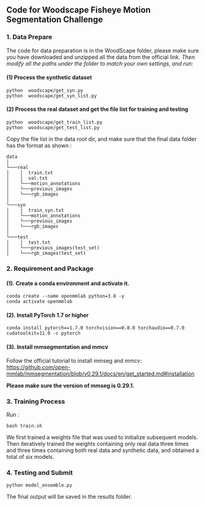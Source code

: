 
## Code for Woodscape Fisheye Motion Segmentation Challenge



### 1. Data Prepare
The code for data preparation is in the WoodScape folder, please make sure you have downloaded and unzipped all the data from the official link.
*Then modify all the paths under the folder to match your own settings, and  run:*

#### (1)  Process the synthetic dataset

```shell
python  woodscape/get_syn.py
python  woodscape/get_syn_list.py
```
#### (2) Process the real dataset and get the file list for training and testing

```shell
python  woodscape/get_train_list.py
python  woodscape/get_test_list.py
```

Copy the file list in the data root dir, and make sure that the final data folder has the format as shown :

```
data
│
└───real
│    │  train.txt
│    │  val.txt 
│    └───motion_annotations
│    └───previous_images
│    └───rgb_images
│
└───syn
│    │  train_syn.txt
│    └───motion_annotations
│    └───previous_images
│    └───rgb_images
│   
└───test
│    │  test.txt
│    └───previous_images(test_set)
│    └───rgb_images(test_set)

```

### 2. Requirement  and Package
#### (1). Create a conda environment and activate it.
```shell
conda create --name openmmlab python=3.8 -y
conda activate openmmlab
```
#### (2). Install PyTorch 1.7 or higher

```shell
conda install pytorch==1.7.0 torchvision==0.8.0 torchaudio==0.7.0 cudatoolkit=11.0 -c pytorch
```
#### (3). Install mmsegmentation and mmcv
 
 Follow the official tutorial to install mmseg and mmcv: https://github.com/open-mmlab/mmsegmentation/blob/v0.29.1/docs/en/get_started.md#installation
 
 **Please make sure the version of mmseg is 0.29.1.**

### 3. Training Process

Run :
```shell
bash train.sh
```
We first trained a weights file that was used to initialize subsequent models. Then iteratively trained the weights containing only real data three times and three times containing both real data and synthetic data, and obtained a total of six models.

### 4. Testing and Submit
```shell
python model_ensemble.py
```
The final output will be saved in the results folder.
